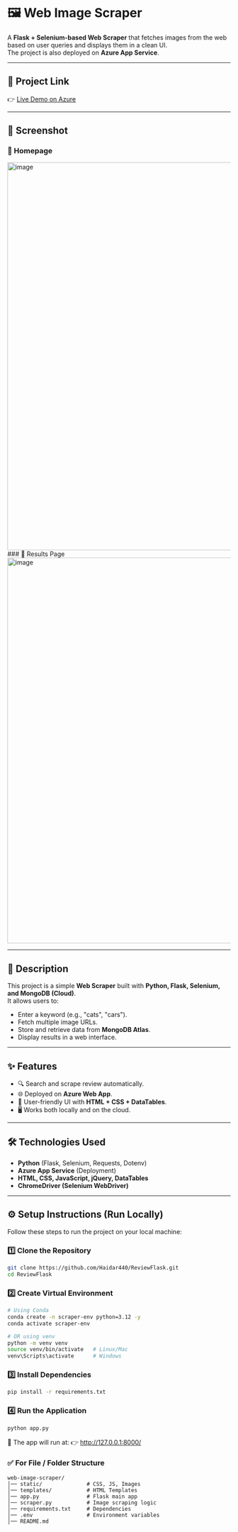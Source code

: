 # 🖼️ Web Image Scraper

A **Flask + Selenium-based Web Scraper** that fetches images from the web based on user queries and displays them in a clean UI.  
The project is also deployed on **Azure App Service**.

---

## 🔗 Project Link
👉 [Live Demo on Azure](https://scapper-bye5cuhhcjgpaub2.canadacentral-01.azurewebsites.net/)

---

## 📸 Screenshot
### 🔹 Homepage
<img width="1918" height="875" alt="image" src="https://github.com/user-attachments/assets/39d161d9-72b2-4a33-a3f2-92057bb1473e" />
### 🔹 Results Page
<img width="1885" height="870" alt="image" src="https://github.com/user-attachments/assets/2a32ada5-b57e-4315-9a56-7b7a2032e290" />



---

## 📖 Description
This project is a simple **Web Scraper** built with **Python, Flask, Selenium, and MongoDB (Cloud)**.  
It allows users to:
- Enter a keyword (e.g., "cats", "cars").
- Fetch multiple image URLs.
- Store and retrieve data from **MongoDB Atlas**.
- Display results in a web interface.

---

## ✨ Features
- 🔍 Search and scrape review automatically.  
- 🌐 Deployed on **Azure Web App**.  
- 🎨 User-friendly UI with **HTML + CSS + DataTables**.  
- 🖥️ Works both locally and on the cloud.  

---

## 🛠️ Technologies Used
- **Python** (Flask, Selenium, Requests, Dotenv)  
- **Azure App Service** (Deployment)  
- **HTML, CSS, JavaScript, jQuery, DataTables**  
- **ChromeDriver (Selenium WebDriver)**  

---

## ⚙️ Setup Instructions (Run Locally)

Follow these steps to run the project on your local machine:

### 1️⃣ Clone the Repository
```bash
git clone https://github.com/Haidar440/ReviewFlask.git
cd ReviewFlask
```
### 2️⃣ Create Virtual Environment
```bash
# Using Conda
conda create -n scraper-env python=3.12 -y
conda activate scraper-env

# OR using venv
python -m venv venv
source venv/bin/activate   # Linux/Mac
venv\Scripts\activate      # Windows
```
### 3️⃣ Install Dependencies
```bash
pip install -r requirements.txt
```
### 4️⃣ Run the Application
```bash
python app.py
```
🚀 The app will run at:
👉 http://127.0.0.1:8000/

### ✅ For File / Folder Structure
```plaintext
web-image-scraper/
│── static/              # CSS, JS, Images
│── templates/           # HTML Templates
│── app.py               # Flask main app
│── scraper.py           # Image scraping logic
│── requirements.txt     # Dependencies
│── .env                 # Environment variables
│── README.md
```


